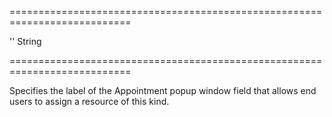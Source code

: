 ===========================================================================
<!--default-->''<!--/default-->
<!--type-->String<!--/type-->
===========================================================================

<!--shortDescription-->
Specifies the label of the Appointment popup window field that allows end users to assign a resource of this kind.
<!--/shortDescription-->

<!--fullDescription-->

<!--/fullDescription-->